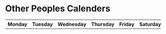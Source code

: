 <script> AOS.init();</script>
<div data-aos="fade-right"><h1>Other Peoples Calenders</h1></div>
<div data-aos="fade-up">
    <table class="profile">
    <tr class="profile">
        <th class="profile">Monday</th>
        <th class="profile">Tuesday</th>
        <th class="profile">Wednesday</th>
        <th class="profile">Thursday</th>
        <th class="profile">Friday</th>
        <th class="profile">Saturday</th>
        <th class="profile">Sunday</th>
    </tr>
    <tbody id="table" class="profile">
    </tbody>
    </table>
</div>

<script>
const tableBody = document.querySelector('#table');

fetch('https://dolphin.nighthawkcodingsociety.com/api/users/')
  .then(response => response.json())
  .then(data => {
    data.forEach(user => {
      const newRow = document.createElement('tr');
      newRow.innerHTML = `
        <td>${user.monday}</td>
        <td>${user.tuesday}</td>
        <td>${user.wednesday}</td>
        <td>${user.thursday}</td>
        <td>${user.friday}</td>
        <td>${user.saturday}</td>
        <td>${user.sunday}</td>
      `;
      tableBody.appendChild(newRow);
    });
  });

</script>

